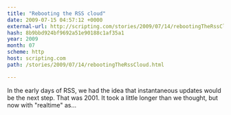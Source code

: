 ```yaml
---
title: "Rebooting the RSS cloud"
date: 2009-07-15 04:57:12 +0000
external-url: http://scripting.com/stories/2009/07/14/rebootingTheRssCloud.html
hash: 8b9bbd924bf9692a51e90188c1af35a1
year: 2009
month: 07
scheme: http
host: scripting.com
path: /stories/2009/07/14/rebootingTheRssCloud.html

---
```


In the early days of RSS, we had the idea that instantaneous updates would be the next step. That was 2001. It took a little longer than we thought, but now with "realtime" as...
